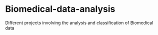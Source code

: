 # Biomedical-data-analysis
Different projects involving the analysis and classification of Biomedical data
